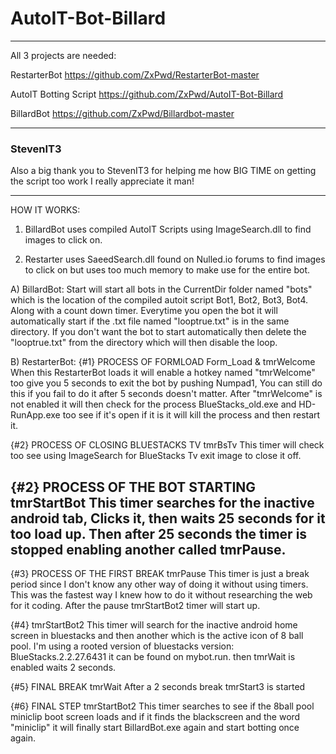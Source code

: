 # AutoIT-Bot-Billard

---------------------------------------------------------
All 3 projects are needed:

RestarterBot
https://github.com/ZxPwd/RestarterBot-master

AutoIT Botting Script
https://github.com/ZxPwd/AutoIT-Bot-Billard

BillardBot
https://github.com/ZxPwd/Billardbot-master

---------------------------------------------------------

### StevenIT3
Also a big thank you to StevenIT3 for helping me how BIG TIME on getting the script too work
I really appreciate it man!

---------------------------------------------------------
HOW IT WORKS:

1) BillardBot uses compiled AutoIT Scripts using ImageSearch.dll
 to find images to click on. 

2) Restarter uses SaeedSearch.dll found on Nulled.io forums to find 
images to click on but uses too much memory to make use for the entire bot.


A) BillardBot:
Start will start all bots in the CurrentDir folder named "bots" which is the 
location of the compiled autoit script Bot1, Bot2, Bot3, Bot4. Along with a 
count down timer. Everytime you open the bot it will automatically start if 
the .txt file named "looptrue.txt" is in the same directory. If you don't want 
the bot to start automatically then delete the "looptrue.txt" from the
 directory which will then disable the loop.

B) RestarterBot:
{#1} PROCESS OF FORMLOAD
Form_Load & tmrWelcome
When this RestarterBot loads it will enable a hotkey named "tmrWelcome" too 
give you 5 seconds to exit the bot by pushing Numpad1, You can still do this 
if you fail to do it after 5 seconds doesn't matter. After "tmrWelcome" is not
 enabled it will then check for the process BlueStacks_old.exe and HD-RunApp.exe 
 too see if it's open if it is it will kill the process and then restart it. 

{#2} PROCESS OF CLOSING BLUESTACKS TV
tmrBsTv
This timer will check too see using ImageSearch for BlueStacks Tv exit 
image to close it off.

{#2} PROCESS OF THE BOT STARTING
tmrStartBot
This timer searches for the inactive android tab, Clicks it, then waits 25 seconds 
for it too load up. Then after 25 seconds the timer is stopped enabling 
another called tmrPause.
-
{#3} PROCESS OF THE FIRST BREAK
tmrPause
This timer is just a break period since I don't know any other way of doing it
 without using timers. This was the fastest way I knew how to do it without 
 researching the web for it coding. After the pause tmrStartBot2 
 timer will start up.

{#4} 
tmrStartBot2
This timer will search for the inactive android home screen in bluestacks
 and then another which is the active icon of 8 ball pool. I'm using a rooted 
 version of bluestacks version: BlueStacks.2.2.27.6431 it can be found 
 on mybot.run. then tmrWait is enabled waits 2 seconds.

{#5} FINAL BREAK
tmrWait
After a 2 seconds break tmrStart3 is started

{#6} FINAL STEP
tmrStartBot2
This timer searches to see if the 8ball pool miniclip boot screen loads 
and if it finds the blackscreen and the word "miniclip" it will finally 
start BillardBot.exe again and start botting once again.












